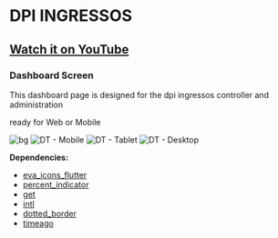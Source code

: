 # DPI INGRESSOS

## [Watch it on YouTube](https://youtu.be/f8ZStoUqNGM)

### Dashboard Screen

This dashboard page is designed for the dpi ingressos controller and administration

ready for Web or Mobile

![bg](https://user-images.githubusercontent.com/89120990/143777785-c1923a0a-461b-470e-b734-467e4773ee04.png)
![DT - Mobile](https://user-images.githubusercontent.com/89120990/144732431-f7204cba-0f76-48db-ae58-7df9051869b7.gif)
![DT - Tablet](https://user-images.githubusercontent.com/89120990/144732432-661f75ac-d3b4-4653-ab97-581987c1a9af.gif)
![DT - Desktop](https://user-images.githubusercontent.com/89120990/144732436-4cbee997-0938-4288-95ec-24d5c51394d6.gif)





**Dependencies:**

- [eva_icons_flutter](https://pub.dev/packages/eva_icons_flutter)
- [percent_indicator](https://pub.dev/packages/percent_indicator)
- [get](https://pub.dev/packages/get)
- [intl](https://pub.dev/packages/intl)
- [dotted_border](https://pub.dev/packages/dotted_border)
- [timeago](https://pub.dev/packages/timeago)
